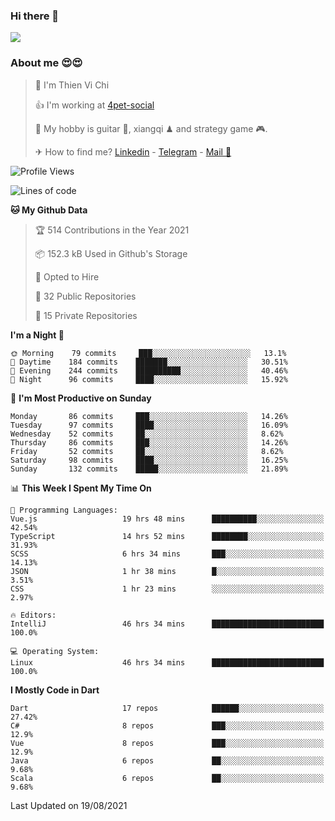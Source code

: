 ### Hi there 👋
![](https://media1.tenor.com/images/9aa4aee77151757a310fcdb4b8fd2a0a/tenor.gif?itemid=12671405)

### About me 😍😍

> 🙎 I'm Thien Vi Chi
> 
> 👍 I'm working at [4pet-social](https://github.com/4pet-social)
>
> 🥞 My hobby is guitar 🎸, xiangqi ♟ and strategy game 🎮.
> 
> ✈ How to find me? [Linkedin](https://www.linkedin.com/in/tvc12/) - [Telegram](https://t.me/yeutham212) - [Mail 📧](mailto:meomeocf98@gmail.com)
> 

<!--START_SECTION:waka-->
![Profile Views](http://img.shields.io/badge/Profile%20Views-35-blue)

![Lines of code](https://img.shields.io/badge/From%20Hello%20World%20I%27ve%20Written-745135%20lines%20of%20code-blue)

**🐱 My Github Data** 

> 🏆 514 Contributions in the Year 2021
 > 
> 📦 152.3 kB Used in Github's Storage 
 > 
> 💼 Opted to Hire
 > 
> 📜 32 Public Repositories 
 > 
> 🔑 15 Private Repositories  
 > 
**I'm a Night 🦉** 

```text
🌞 Morning    79 commits     ███░░░░░░░░░░░░░░░░░░░░░░   13.1% 
🌆 Daytime    184 commits    ███████░░░░░░░░░░░░░░░░░░   30.51% 
🌃 Evening    244 commits    ██████████░░░░░░░░░░░░░░░   40.46% 
🌙 Night      96 commits     ████░░░░░░░░░░░░░░░░░░░░░   15.92%

```
📅 **I'm Most Productive on Sunday** 

```text
Monday       86 commits     ███░░░░░░░░░░░░░░░░░░░░░░   14.26% 
Tuesday      97 commits     ████░░░░░░░░░░░░░░░░░░░░░   16.09% 
Wednesday    52 commits     ██░░░░░░░░░░░░░░░░░░░░░░░   8.62% 
Thursday     86 commits     ███░░░░░░░░░░░░░░░░░░░░░░   14.26% 
Friday       52 commits     ██░░░░░░░░░░░░░░░░░░░░░░░   8.62% 
Saturday     98 commits     ████░░░░░░░░░░░░░░░░░░░░░   16.25% 
Sunday       132 commits    █████░░░░░░░░░░░░░░░░░░░░   21.89%

```


📊 **This Week I Spent My Time On** 

```text
💬 Programming Languages: 
Vue.js                   19 hrs 48 mins      ██████████░░░░░░░░░░░░░░░   42.54% 
TypeScript               14 hrs 52 mins      ████████░░░░░░░░░░░░░░░░░   31.93% 
SCSS                     6 hrs 34 mins       ███░░░░░░░░░░░░░░░░░░░░░░   14.13% 
JSON                     1 hr 38 mins        █░░░░░░░░░░░░░░░░░░░░░░░░   3.51% 
CSS                      1 hr 23 mins        ░░░░░░░░░░░░░░░░░░░░░░░░░   2.97%

🔥 Editors: 
IntelliJ                 46 hrs 34 mins      █████████████████████████   100.0%

💻 Operating System: 
Linux                    46 hrs 34 mins      █████████████████████████   100.0%

```

**I Mostly Code in Dart** 

```text
Dart                     17 repos            ██████░░░░░░░░░░░░░░░░░░░   27.42% 
C#                       8 repos             ███░░░░░░░░░░░░░░░░░░░░░░   12.9% 
Vue                      8 repos             ███░░░░░░░░░░░░░░░░░░░░░░   12.9% 
Java                     6 repos             ██░░░░░░░░░░░░░░░░░░░░░░░   9.68% 
Scala                    6 repos             ██░░░░░░░░░░░░░░░░░░░░░░░   9.68%

```



 Last Updated on 19/08/2021
<!--END_SECTION:waka-->